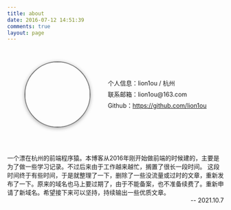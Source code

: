 ```yaml
---
title: about
date: 2016-07-12 14:51:39
comments: true
layout: page
---
```

<style type="text/css">
#bio {
    line-height: 16px;
    width: 100%;
    padding: 30px 20px;
}

#bio .avatar {
    text-align: center;
}

#bio .avatar img {
    height: 150px;
    width: 150px;
    border: 2px solid #777;
    border-radius: 150px;
    box-shadow: 0 2px 8px #aaa;
    padding: 0;
}

#bio .avatar .name {
    margin: 20px 0 0;
    font-size: 20px;
    font-weight: 700
}

#bio .avatar .motto {
    margin: 10px 0;
    font-size: 15px;
}

#bio .info{
    margin: 30px 0;
}

#bio .info p {
    font-size: 14px;
    margin: 10px auto
}

.box-flex-row {
    display: flex;
    display: -webkit-flex;
    flex-flow: row wrap;
    align-items: center;
    justify-content: space-around;
    box-sizing: border-box;
}

#chuyun {
    text-align: center;
}

#chuyun .chuyun_p  {
   font-size: 16px;
}

#chuyun .chuyun_p_s {
   font-size: 14px;
}
#chuyun img {
    margin: 20px auto;
    height: auto;
    width: 200px;
}

.info-note-list {
    margin: 30px 0;
}


.note .timestamp {
    text-align: right;
}

</style>

<section class="box-flex-row" id="bio">
    <div class="avatar">
        <img src="http://cdn.chuyunt.com/uPic/avatar-lion1ou.jpg" />
    </div>
    <div class="info">
        <p>个人信息：lion1ou / 杭州</p>
        <p>联系邮箱：<a mailto="lion1ou@163.com">lion1ou@163.com</a></p>
        <p>Github：<a href="https://github.com/lion1ou">https://github.com/lion1ou</a></p>
    </div>
</section>
<section class="info-note-list">
    <div class="note">
    一个漂在杭州的前端程序猿。本博客从2016年刚开始做前端的时候建的，主要是为了做一些学习记录。不过后来由于工作越来越忙，搁置了很长一段时间。 这段时间终于有些时间，于是就整理了一下，删除了一些没流量或过时的文章，重新发布了一下。原来的域名也马上要过期了，由于不能备案，也不准备续费了。重新申请了新域名。希望接下来可以坚持，持续输出一些优质文章。
    <div class="timestamp"> -- 2021.10.7</div>
    </div>
</section>
<!-- <section style="width: 100%; display: flex; justify-content: center;">
    <iframe src="http://calendar.lion1ou.tech" style="width: 850px; height: 602px"></iframe>
</section> -->
<!-- <section id="chuyun">
    <div class="chuyun_p">初韵茶苑</div><div class="chuyun_p_s">自产自销的正宗福鼎白茶</div>
    <img src="http://cdn.chuyunt.com/uPic/Snipaste_20210130_161132.png" alt="淘宝二维码">
    <div class="chuyun_p_s">如果你也是一个爱喝茶的程序猿</div> <div class="chuyun_p_s">欢迎扫码购买哟~</div>
</section> -->